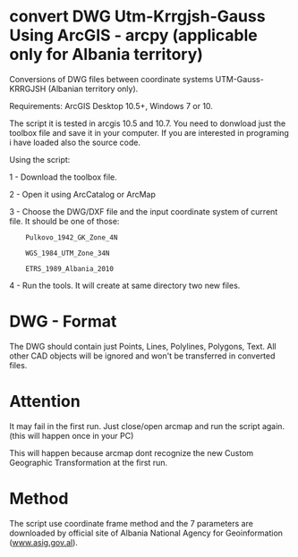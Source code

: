 # convert DWG Utm-Krrgjsh-Gauss Using ArcGIS - arcpy (applicable only for Albania territory)
Conversions of DWG files between coordinate systems UTM-Gauss-KRRGJSH (Albanian territory only).

Requirements: ArcGIS Desktop 10.5+, Windows 7 or 10.

The script it is tested in arcgis 10.5 and 10.7. You need to donwload just the toolbox file and save it in your computer. If you are interested in programing i have loaded also the source code.

Using the script:

1 - Download the toolbox file.

2 - Open it using ArcCatalog or ArcMap

3 - Choose the DWG/DXF file and the input coordinate system of current file. It should be one of those: 

		Pulkovo_1942_GK_Zone_4N

		WGS_1984_UTM_Zone_34N

		ETRS_1989_Albania_2010

4 - Run the tools. It will create at same directory two new files.

# DWG - Format

The DWG should contain just Points, Lines, Polylines, Polygons, Text. All other CAD objects will be ignored and won't be transferred in converted files.

# Attention
It may fail in the first run. Just close/open arcmap and run the script again.  (this will happen once in your PC)

This will happen because arcmap dont recognize the new Custom Geographic Transformation at the first run.

# Method

The script use coordinate frame method and the 7 parameters are downloaded by official site of Albania National Agency for Geoinformation (www.asig.gov.al).
